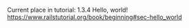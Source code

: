 Current place in tutorial: 
1.3.4 Hello, world!
https://www.railstutorial.org/book/beginning#sec-hello_world